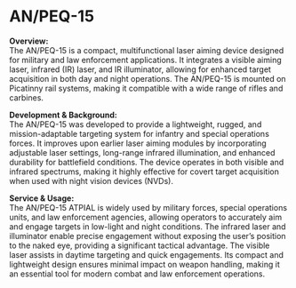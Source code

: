 # AN/PEQ-15

**Overview:**\
The AN/PEQ-15 is a compact, multifunctional laser aiming device designed for military and law enforcement applications. It integrates a visible aiming laser, infrared (IR) laser, and IR illuminator, allowing for enhanced target acquisition in both day and night operations. The AN/PEQ-15 is mounted on Picatinny rail systems, making it compatible with a wide range of rifles and carbines.

**Development & Background:**\
The AN/PEQ-15 was developed to provide a lightweight, rugged, and mission-adaptable targeting system for infantry and special operations forces. It improves upon earlier laser aiming modules by incorporating adjustable laser settings, long-range infrared illumination, and enhanced durability for battlefield conditions. The device operates in both visible and infrared spectrums, making it highly effective for covert target acquisition when used with night vision devices (NVDs).

**Service & Usage:**\
The AN/PEQ-15 ATPIAL is widely used by military forces, special operations units, and law enforcement agencies, allowing operators to accurately aim and engage targets in low-light and night conditions. The infrared laser and illuminator enable precise engagement without exposing the user’s position to the naked eye, providing a significant tactical advantage. The visible laser assists in daytime targeting and quick engagements. Its compact and lightweight design ensures minimal impact on weapon handling, making it an essential tool for modern combat and law enforcement operations.
